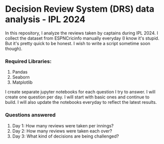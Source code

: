 # Decision Review System (DRS) data analysis - IPL 2024

In this repository, I analyze the reviews taken by captains during IPL 2024. I collect the dataset from ESPNCricinfo manually everyday (I know it's stupid. But it's pretty quick to be honest. I wish to write a script sometime soon though).

### Required Libraries:
1. Pandas
2. Seaborn
3. Matplotlib

I create separate jupyter notebooks for each question I try to answer. I will create one question per day. I will start with basic ones and continue to build. I will also update the notebooks everyday to reflect the latest results. 

### Questions answered
1. Day 1: How many reviews were taken per innings?
2. Day 2: How many reviews were taken each over?
3. Day 3: What kind of decisions are being challenged?